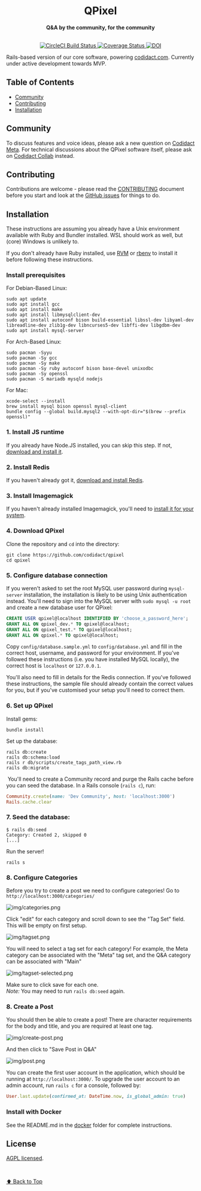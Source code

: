<div align="center">
  <br>
  <h1>QPixel</h1>
  <strong>Q&A by the community, for the community</strong>
</div>
<br>
<p align="center">
  <a href="https://circleci.com/gh/codidact/qpixel">
    <img src="https://circleci.com/gh/codidact/qpixel.svg?style=svg" alt="CircleCI Build Status">
  </a>
  <a href="https://coveralls.io/github/codidact/qpixel">
    <img src="https://coveralls.io/repos/github/codidact/qpixel/badge.svg" alt="Coverage Status">
  </a>
  <a href="https://zenodo.org/badge/latestdoi/237078806">
    <img src="https://zenodo.org/badge/237078806.svg" alt="DOI">
  </a>
</p>

Rails-based version of our core software, powering [codidact.com](https://codidact.com). Currently under active development towards MVP.

## Table of Contents
- [Community](#community)
- [Contributing](#contributing)
- [Installation](#installation)

## Community
To discuss features and voice ideas, please ask a new question on [Codidact Meta](https://meta.codidact.com). For technical discussions about the QPixel software itself, please ask on [Codidact Collab](https://collab.codidact.org) instead.

## Contributing
Contributions are welcome - please read the [CONTRIBUTING](https://github.com/codidact/qpixel/blob/develop/CONTRIBUTING.md)
document before you start and look at the [GitHub issues](https://github.com/codidact/qpixel/issues) for things to do.

## Installation
These instructions are assuming you already have a Unix environment available with Ruby and Bundler installed.
WSL should work as well, but (core) Windows is unlikely to.

If you don't already have Ruby installed, use [RVM](https://rvm.io/) or
[rbenv](https://github.com/rbenv/rbenv#installation) to install it before following these instructions.

### Install prerequisites

For Debian-Based Linux:

```
sudo apt update
sudo apt install gcc
sudo apt install make
sudo apt install libmysqlclient-dev
sudo apt install autoconf bison build-essential libssl-dev libyaml-dev libreadline-dev zlib1g-dev libncurses5-dev libffi-dev libgdbm-dev
sudo apt install mysql-server
```

For Arch-Based Linux:

```
sudo pacman -Syyu
sudo pacman -Sy gcc
sudo pacman -Sy make
sudo pacman -Sy ruby autoconf bison base-devel unixodbc
sudo pacman -Sy openssl
sudo pacman -S mariadb mysqld nodejs
```

For Mac:

```
xcode-select --install
brew install mysql bison openssl mysql-client
bundle config --global build.mysql2 --with-opt-dir="$(brew --prefix openssl)"
```

### 1. Install JS runtime
If you already have Node.JS installed, you can skip this step. If not,
[download and install it](https://nodejs.org/en/download/).

### 2. Install Redis
If you haven't already got it, [download and install Redis](https://redis.io/download).

### 3. Install Imagemagick

If you haven't already installed Imagemagick, you'll need to [install it for
your system](https://imagemagick.org/script/download.php).

### 4. Download QPixel
Clone the repository and `cd` into the directory:

    git clone https://github.com/codidact/qpixel
    cd qpixel

### 5. Configure database connection
If you weren't asked to set the root MySQL user password during `mysql-server` installation, the installation is
likely to be using Unix authentication instead. You'll need to sign into the MySQL server with `sudo mysql -u root`
and create a new database user for QPixel:

```sql
CREATE USER qpixel@localhost IDENTIFIED BY 'choose_a_password_here';
GRANT ALL ON qpixel_dev.* TO qpixel@localhost;
GRANT ALL ON qpixel_test.* TO qpixel@localhost;
GRANT ALL ON qpixel.* TO qpixel@localhost;
```

Copy `config/database.sample.yml` to `config/database.yml` and fill in the correct host, username, and password for
your environment. If you've followed these instructions (i.e. you have installed MySQL locally), the correct host
is `localhost` or `127.0.0.1`.

You'll also need to fill in details for the Redis connection. If you've followed these instructions, the sample file
should already contain the correct values for you, but if you've customised your setup you'll need to correct them.

### 6. Set up QPixel
Install gems:

    bundle install

Set up the database:

    rails db:create
    rails db:schema:load
    rails r db/scripts/create_tags_path_view.rb
    rails db:migrate

 You'll need to create a Community record and purge the Rails cache before you can seed the database. In a Rails
 console (`rails c`), run:

```ruby
Community.create(name: 'Dev Community', host: 'localhost:3000')
Rails.cache.clear
```

### 7. Seed the database:

    $ rails db:seed
    Category: Created 2, skipped 0
    [...]

Run the server!

    rails s

### 8. Configure Categories

Before you try to create a post we need to configure categories! 
Go to `http://localhost:3000/categories/`

![img/categories.png](img/categories.png)

 Click "edit" for each category and scroll down to see the "Tag Set" field. This
 will be empty on first setup.

![img/tagset.png](img/tagset.png)

You will need to select a tag set for each category! For example, the Meta category can be
associated with the "Meta" tag set, and the Q&A category can be associated with "Main"

![img/tagset-selected.png](img/tagset-selected.png)

Make sure to click save for each one.<br> 
<em>Note:</em> You may need to run `rails db:seed` again.

### 8. Create a Post

You should then be able to create a post! There are character requirements for the
body and title, and you are required at least one tag.

![img/create-post.png](img/create-post.png)

And then click to "Save Post in Q&A"

![img/post.png](img/post.png)


You can create the first user account in the application, which should be running at `http://localhost:3000/`. To upgrade
the user account
to an admin account, run `rails c` for a console, followed by:

```ruby
User.last.update(confirmed_at: DateTime.now, is_global_admin: true)
```

### Install with Docker

See the README.md in the [docker](docker) folder for complete instructions.

## License
[AGPL licensed](https://github.com/codidact/qpixel/blob/master/LICENSE).

<br>

[⬆ Back to Top](#table-of-contents)
